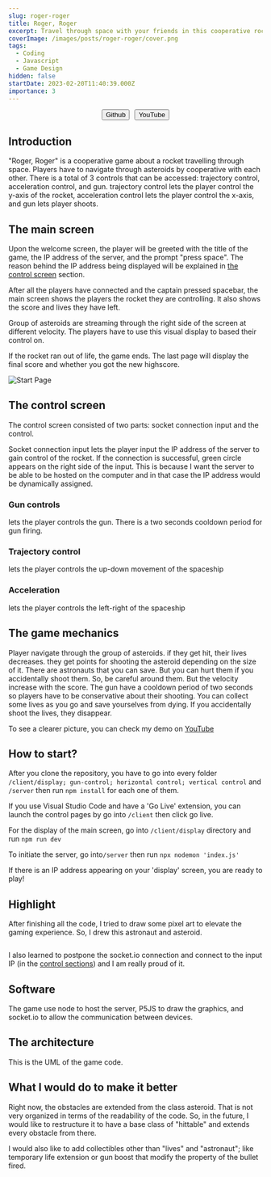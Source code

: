 ```yaml
---
slug: roger-roger
title: Roger, Roger
excerpt: Travel through space with your friends in this cooperative rocket controlling game. Shoot some asteroids, save some astronauts, and try not to fight!
coverImage: /images/posts/roger-roger/cover.png
tags:
  - Coding
  - Javascript
  - Game Design
hidden: false
startDate: 2023-02-20T11:40:39.000Z
importance: 3
---
```


<script>
  import Image from "$lib/components/atoms/Image.svelte";
  import LightBoxImage from "$lib/components/molecules/LightBoxImage.svelte";
  import Button from "$lib/components/atoms/Button.svelte"
  import YoutubeIcon from "$lib/icons/socials/youtube.svelte"; 
  import GithubIcon from "$lib/icons/socials/github.svelte"; 
</script>

<div class="button_container"> 
    <Button href="https://github.com/punnlert/RogerRoger-ID311-Individual-Project">
      <GithubIcon slot="icon" />
      Github
    </Button>
    <Button href="https://youtu.be/GxBwiM4es7w">
      <YoutubeIcon slot="icon" />
      YouTube
    </Button>
</div>

<LightBoxImage src="/images/posts/roger-roger/start_page.png" alt="Start Page" withLightbox={true}/>

## Introduction

"Roger, Roger" is a cooperative game about a rocket travelling through space. Players have to navigate through asteroids by cooperative with each other. There is a total of 3 controls that can be accessed: trajectory control, acceleration control, and gun. trajectory control lets the player control the y-axis of the rocket, acceleration control lets the player control the x-axis, and gun lets player shoots.

<LightBoxImage src="/images/posts/roger-roger/gameplay_1.png" alt="Picture showing gameplay while the rocket shoots the asteroid" withLightbox={true}/>
<LightBoxImage src="/images/posts/roger-roger/gameplay_2.png" alt="Start Page" withLightbox={true}/>

## The main screen

Upon the welcome screen, the player will be greeted with the title of the game, the IP address of the server, and the prompt "press space". The reason behind the IP address being displayed will be explained in [the control screen](#the-control-screen) section.

<LightBoxImage src="/images/posts/roger-roger/start_page.png" alt="Start Page" withLightbox={true}/>

After all the players have connected and the captain pressed spacebar, the main screen shows the players the rocket they are controlling. It also shows the score and lives they have left.

<LightBoxImage src="/images/posts/roger-roger/score_and_info.png" alt="Start Page" withLightbox={true}/>

Group of asteroids are streaming through the right side of the screen at different velocity. The players have to use this visual display to based their control on.

<LightBoxImage src="/images/posts/roger-roger/asteroid_streaming.png" alt="Start Page" withLightbox={true}/>

If the rocket ran out of life, the game ends. The last page will display the final score and whether you got the new highscore.

<LightBoxImage src="/images/posts/roger-roger/gameplay_2.png" alt="Start Page" withLightbox={true}/>
<Image src="/images/posts/roger-roger/new_highscore.png" alt="Start Page" withLightbox={true}/>

## The control screen

The control screen consisted of two parts: socket connection input and the control.

Socket connection input lets the player input the IP address of the server to gain control of the rocket. If the connection is successful, green circle appears on the right side of the input. This is because I want the server to be able to be hosted on the computer and in that case the IP address would be dynamically assigned.
<LightBoxImage src="/images/posts/roger-roger/IP_input.jpg" alt="Start Page" withLightbox={true}/>

### Gun controls

lets the player controls the gun. There is a two seconds cooldown period for gun firing.
<LightBoxImage src="/images/posts/roger-roger/gun_control.PNG" alt="Start Page" withLightbox={true}/>

### Trajectory control

lets the player controls the up-down movement of the spaceship
<LightBoxImage src="/images/posts/roger-roger/trajectory_control.PNG" alt="Start Page" withLightbox={true}/>

### Acceleration

lets the player controls the left-right of the spaceship
<LightBoxImage src="/images/posts/roger-roger/acceleration.PNG" alt="Start Page" withLightbox={true}/>

## The game mechanics

Player navigate through the group of asteroids. if they get hit, their lives decreases. they get points for shooting the asteroid depending on the size of it. There are astronauts that you can save. But you can hurt them if you accidentally shoot them. So, be careful around them. But the velocity increase with the score. The gun have a cooldown period of two seconds so players have to be conservative about their shooting. You can collect some lives as you go and save yourselves from dying. If you accidentally shoot the lives, they disappear.

To see a clearer picture, you can check my demo on [YouTube](https://youtu.be/GxBwiM4es7w)

## How to start?

After you clone the repository, you have to go into every folder `/client/display; gun-control; horizontal control; vertical control` and `/server` then run `npm install` for each one of them.

If you use Visual Studio Code and have a 'Go Live' extension, you can launch the control pages by go into `/client` then click go live.

For the display of the main screen, go into `/client/display` directory and run `npm run dev`

To initiate the server, go into`/server` then run `npx nodemon 'index.js'`

If there is an IP address appearing on your 'display' screen, you are ready to play!

## Highlight

After finishing all the code, I tried to draw some pixel art to elevate the gaming experience. So, I drew this astronaut and asteroid.

<div class="drawing_container">
    <LightBoxImage src="/images/posts/roger-roger/astronaut.png" alt="Start Page" withLightbox={true}/>
    <LightBoxImage src="/images/posts/roger-roger/asteroid.png" alt="Start Page" withLightbox={true}/>
</div>

I also learned to postpone the socket.io connection and connect to the input IP (in the [control sections](#the-control-screen)) and I am really proud of it.

## Software

The game use node to host the server, P5JS to draw the graphics, and socket.io to allow the communication between devices.

## The architecture

This is the UML of the game code.
<LightBoxImage src="/images/posts/roger-roger/RogerRogerUML.drawio.png" alt="Start Page" withLightbox={true}/>

## What I would do to make it better

Right now, the obstacles are extended from the class asteroid. That is not very organized in terms of the readability of the code. So, in the future, I would like to restructure it to have a base class of "hittable" and extends every obstacle from there.

I would also like to add collectibles other than "lives" and "astronaut"; like temporary life extension or gun boost that modify the property of the bullet fired.

<style>
    .drawing_container {
        width: 100%;
        display: grid;
		grid-template-columns: 1fr 1fr;
        grid-gap: 10px;
    }

    .button_container {
        display: flex;
        flex-wrap: wrap;
        align-items: center;
        justify-content: center;
        gap: 10px;
        width: 100%;
    }
</style>
